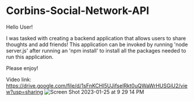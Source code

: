 # Corbins-Social-Network-API
Hello User! 

I was tasked with creating a backend application that allows users to share thoughts and add friends! This application can be invoked by running 'node server.js' after running an 'npm install' to install all the packages needed to run this application.

Please enjoy!

Video link: https://drive.google.com/file/d/1sFnKCHl5UJifselRkt0uQWaWrHUSGiU2/view?usp=sharing
![Screen Shot 2023-01-25 at 9 29 14 PM](https://user-images.githubusercontent.com/111820384/214746945-0ddffc20-0baf-45c4-b21b-2070f1d40f18.png)

